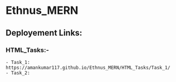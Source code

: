 # Ethnus_MERN

## Deployement Links:

### HTML_Tasks:-
    - Task_1: https://amankumar117.github.io/Ethnus_MERN/HTML_Tasks/Task_1/
    - Task_2:

